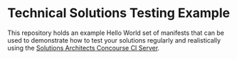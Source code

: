 # Technical Solutions Testing Example

This repository holds an example Hello World set of manifests that can be used
to demonstrate how to test your solutions regularly and realistically using
the [Solutions Architects Concourse CI Server](https://concourse.dev.vicnastea.io).